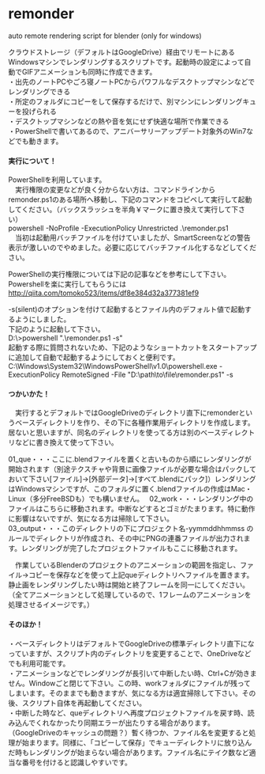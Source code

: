 # remonder
auto remote rendering script for blender (only for windows)  

クラウドストレージ（デフォルトはGoogleDrive）経由でリモートにあるWindowsマシンでレンダリングするスクリプトです。起動時の設定によって自動でGIFアニメーションも同時に作成できます。  
・出先のノートPCやごろ寝ノートPCからパワフルなデスクトップマシンなどでレンダリングできる  
・所定のフォルダにコピーをして保存するだけで、別マシンにレンダリングキューを投げられる  
・デスクトップマシンなどの熱や音を気にせず快適な場所で作業できる  
・PowerShellで書いてあるので、アニバーサリーアップデート対象外のWin7などでも動きます。  

#### 実行について！  
PowerShellを利用しています。  
　実行権限の変更などが良く分からない方は、コマンドラインからremonder.ps1のある場所へ移動し、下記のコマンドをコピペして実行して起動してください。（バックスラッシュを半角￥マークに置き換えて実行して下さい）  
powershell -NoProfile -ExecutionPolicy Unrestricted .\remonder.ps1  
　当初は起動用バッチファイルを付けていましたが、SmartScreenなどの警告表示が激しいのでやめました。必要に応じてバッチファイル化するなどしてください。

PowerShellの実行権限については下記の記事などを参考にして下さい。  
Powershellを楽に実行してもらうには  http://qiita.com/tomoko523/items/df8e384d32a377381ef9

-s(silent)のオプションを付けて起動するとファイル内のデフォルト値で起動するようにしました。  
下記のように起動して下さい。  
D:\\>powershell ".\remonder.ps1 -s"  
起動する際に質問されないため、下記のようなショートカットをスタートアップに追加して自動で起動するようにしておくと便利です。  
C:\Windows\System32\WindowsPowerShell\v1.0\powershell.exe -ExecutionPolicy RemoteSigned -File "D:\path\to\file\remonder.ps1" -s

#### つかいかた！  
　実行するとデフォルトではGoogleDriveのディレクトリ直下にremonderというベースディレクトリを作り、その下に各種作業用ディレクトリを作成します。居ないと思いますが、同名のディレクトリを使ってる方は別のベースディレクトリなどに書き換えて使って下さい。  

01_que・・・ここに.blendファイルを置くと古いものから順にレンダリングが開始されます（別途テクスチャや背景に画像ファイルが必要な場合はパックしておいて下さい[ファイル]→[外部データ]→[すべて.blendにパック]）レンダリングはWindowsマシンですが、このフォルダに置く.blendファイルの作成はMac・Linux（多分FreeBSDも）でも構いません。  
02_work・・・レンダリング中のファイルはこちらに移動されます。中断などするとゴミがたまります。特に動作に影響はないですが、気になる方は掃除して下さい。  
03_output・・・このディレクトリの下にプロジェクト名-yymmddhhmmss
のルールでディレクトリが作成され、その中にPNGの連番ファイルが出力されます。レンダリングが完了したプロジェクトファイルもここに移動されます。  


　作業しているBlenderのプロジェクトのアニメーションの範囲を指定し、ファイル→コピーを保存などを使って上記queディレクトリへファイルを置きます。静止画をレンダリングしたい時は開始と終了フレームを同一にしてください。（全てアニメーションとして処理しているので、1フレームのアニメーションを処理させるイメージです。）

#### そのほか！  
・ベースディレクトリはデフォルトでGoogleDriveの標準ディレクトリ直下になっていますが、スクリプト内のディレクトリを変更することで、OneDriveなどでも利用可能です。  
・アニメーションなどでレンダリングが長引いて中断したい時、Ctrl+Cが効きません。Windowごと閉じて下さい。この時、workフォルダにファイルが残ってしまいます。そのままでも動きますが、気になる方は適宜掃除して下さい。その後、スクリプト自体を再起動してください。  
・中断した時など、queディレクトリへ再度プロジェクトファイルを戻す時、読み込んでくれなかったり同期エラーが出たりする場合があります。（GoogleDriveのキャッシュの問題？）暫く待つか、ファイル名を変更すると処理が始まります。同様に、「コピーして保存」でキューディレクトリに放り込んだ時もレンダリングが始まらない場合があります。ファイル名にテイク数など適当な番号を付けると認識しやすいです。
